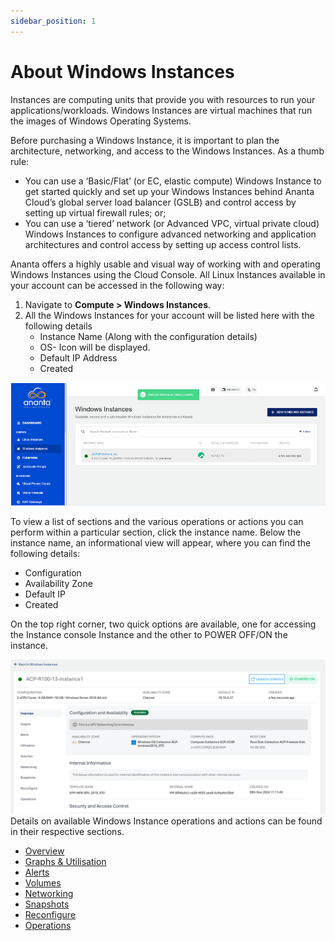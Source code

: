```yaml
---
sidebar_position: 1
---
```

# About Windows Instances

Instances are computing units that provide you with resources to run your applications/workloads. Windows Instances are virtual machines that run the images of Windows Operating Systems.

Before purchasing a Windows Instance, it is important to plan the architecture, networking, and access to the Windows Instances. As a thumb rule:

- You can use a ‘Basic/Flat’ (or EC, elastic compute) Windows Instance to get started quickly and set up your Windows Instances behind Ananta Cloud’s global server load balancer (GSLB) and control access by setting up virtual firewall rules; or;
- You can use a ‘tiered’ network (or Advanced VPC, virtual private cloud) Windows Instances to configure advanced networking and application architectures and control access by setting up access control lists.

Ananta offers a highly usable and visual way of working with and operating Windows Instances using the Cloud Console. All Linux Instances available in your account can be accessed in the following way:

1. Navigate to **Compute > Windows Instances**.
2. All the Windows Instances for your account will be listed here with the following details
    - Instance Name (Along with the configuration details)
    - OS- Icon will be displayed.
    - Default IP Address
    - Created

![Overview](img/Windows1.png)

To view a list of sections and the various operations or actions you can perform within a particular section, click the instance name. Below the instance name, an informational view will appear, where you can find the following details:
- Configuration
- Availability Zone
- Default IP
- Created 

On the top right corner, two quick options are available, one for accessing the Instance console Instance and the other to POWER OFF/ON the instance.

![Overview screen](img/WindowsInstance.png)
Details on available Windows Instance operations and actions can be found in their respective sections.

- [Overview](ViewingDetailsofWindowsInstances)
- [Graphs & Utilisation](ViewingGraphsandUtilisationofWindowsInstances)
- [Alerts](ConfiguringAlertsonWindowsInstances)
- [Volumes](VolumeManagementwithWindowsInstances)
- [Networking](NetworkingManagementonWindowsInstances)
- [Snapshots](WorkingwithWindowsInstanceSnapshots)
- [Reconfigure](ReconfiguringWindowsInstances)
- [Operations](WindowsInstanceOperations)


